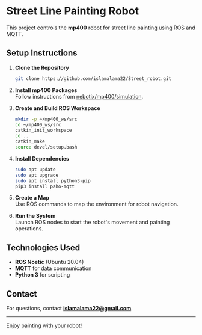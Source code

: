 # Street Line Painting Robot

This project controls the **mp400** robot for street line painting using ROS and MQTT.

## Setup Instructions

1. **Clone the Repository**  
   ```bash
   git clone https://github.com/islamalama22/Street_robot.git
   ```

2. **Install mp400 Packages**  
   Follow instructions from [nebotix/mp400/simulation](https://github.com/neobotix/mp400_simulation).

3. **Create and Build ROS Workspace**  
   ```bash
   mkdir -p ~/mp400_ws/src
   cd ~/mp400_ws/src
   catkin_init_workspace
   cd ..
   catkin_make
   source devel/setup.bash
   ```

4. **Install Dependencies**  
   ```bash
   sudo apt update
   sudo apt upgrade
   sudo apt install python3-pip
   pip3 install paho-mqtt
   ```

5. **Create a Map**  
   Use ROS commands to map the environment for robot navigation.

6. **Run the System**  
   Launch ROS nodes to start the robot's movement and painting operations.

## Technologies Used
- **ROS Noetic** (Ubuntu 20.04)
- **MQTT** for data communication
- **Python 3** for scripting

## Contact
For questions, contact **islamalama22@gmail.com**.

---

Enjoy painting with your robot!
